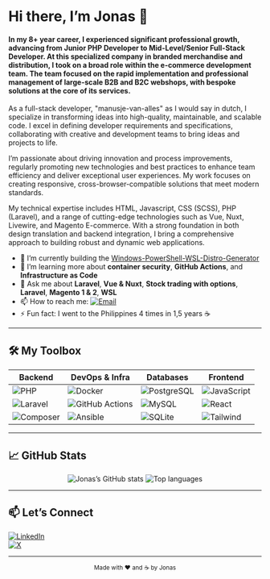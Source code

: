 # Hi there, I’m Jonas 👋

#### In my 8+ year career, I experienced significant professional growth, advancing from Junior PHP Developer to Mid-Level/Senior Full-Stack Developer. At this specialized company in branded merchandise and distribution, I took on a broad role within the e-commerce development team. The team focused on the rapid implementation and professional management of large-scale B2B and B2C webshops, with bespoke solutions at the core of its services.

As a full-stack developer, "manusje-van-alles" as I would say in dutch, I specialize in transforming ideas into high-quality, maintainable, and scalable code. I excel in defining developer requirements and specifications, collaborating with creative and development teams to bring ideas and projects to life.

I’m passionate about driving innovation and process improvements, regularly promoting new technologies and best practices to enhance team efficiency and deliver exceptional user experiences. My work focuses on creating responsive, cross-browser-compatible solutions that meet modern standards.

My technical expertise includes HTML, Javascript, CSS (SCSS), PHP (Laravel), and a range of cutting-edge technologies such as Vue, Nuxt, Livewire, and Magento E-commerce. With a strong foundation in both design translation and backend integration, I bring a comprehensive approach to building robust and dynamic web applications.


- 🔭 I’m currently building the [Windows-PowerShell-WSL-Distro-Generator](https://github.com/jonasvanderhaegen-xve/windows-powershell-wsl-distro-generator)  
- 🌱 I’m learning more about **container security**, **GitHub Actions**, and **Infrastructure as Code**  
- 💬 Ask me about **Laravel**, **Vue & Nuxt**, **Stock trading with options**, **Laravel**, **Magento 1 & 2**, **WSL** 
- 📫 How to reach me: [![Email](https://img.shields.io/badge/-jonas%40xve.be-c14438?style=flat&logo=Gmail&logoColor=white)](mailto:jonas@xve.be)  
- ⚡ Fun fact: I went to the Philippines 4 times in 1,5 years ☕️

---

## 🛠️ My Toolbox

| Backend              | DevOps & Infra          | Databases           | Frontend            |
| -------------------- | ----------------------- | ------------------- | ------------------- |
| ![PHP](https://img.shields.io/badge/PHP-8.x-777BB4) | ![Docker](https://img.shields.io/badge/Docker-blue?logo=docker) | ![PostgreSQL](https://img.shields.io/badge/PostgreSQL-blue?logo=postgresql) | ![JavaScript](https://img.shields.io/badge/JavaScript-yellow?logo=javascript) |
| ![Laravel](https://img.shields.io/badge/Laravel-red?logo=laravel) | ![GitHub Actions](https://img.shields.io/badge/GHActions-2088FF?logo=githubactions) | ![MySQL](https://img.shields.io/badge/MySQL-blue?logo=mysql) | ![React](https://img.shields.io/badge/React-blue?logo=react) |
| ![Composer](https://img.shields.io/badge/Composer-8D8D8D?logo=composer) | ![Ansible](https://img.shields.io/badge/Ansible-000000?logo=ansible) | ![SQLite](https://img.shields.io/badge/SQLite-lightgray?logo=sqlite) | ![Tailwind](https://img.shields.io/badge/Tailwind-blue?logo=tailwindcss) |

---

## 📈 GitHub Stats

<p align="center">
  <img src="https://github-readme-stats.vercel.app/api?username=jonasvanderhaegen-xve&show_icons=true&theme=vue-dark" alt="Jonas’s GitHub stats"/>
  <img src="https://github-readme-stats.vercel.app/api/top-langs/?username=jonasvanderhaegen-xve&layout=compact&theme=vue-dark" alt="Top languages"/>
</p>

---

## 📫 Let’s Connect

[![LinkedIn](https://img.shields.io/badge/LinkedIn-jonas-blue?logo=linkedin)](https://www.linkedin.com/in/jonasvdh/)  
[![X](https://img.shields.io/badge/X-@jonasvanderh-blue?logo=twitter)](https://x.com/jonasvanderh)  

---

<div align="center">
  <sub>Made with ❤️ and ☕ by Jonas</sub>
</div>
